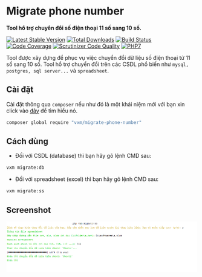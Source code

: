 # Migrate phone number

**Tool hổ trợ chuyển đổi số điện thoại 11 số sang 10 số.**

[![Latest Stable Version](https://poser.pugx.org/vxm/migrate-phone-number/v/stable)](https://packagist.org/packages/vxm/migrate-phone-number)
[![Total Downloads](https://poser.pugx.org/vxm/migrate-phone-number/downloads)](https://packagist.org/packages/vxm/migrate-phone-number)
[![Build Status](https://travis-ci.org/vuongxuongminh/migrate-phone-number.svg?branch=master)](https://travis-ci.org/vuongxuongminh/migrate-phone-number)
[![Code Coverage](https://scrutinizer-ci.com/g/vuongxuongminh/migrate-phone-number/badges/coverage.png?b=master)](https://scrutinizer-ci.com/g/vuongxuongminh/migrate-phone-number/?branch=master)
[![Scrutinizer Code Quality](https://scrutinizer-ci.com/g/vuongxuongminh/migrate-phone-number/badges/quality-score.png?b=master)](https://scrutinizer-ci.com/g/vuongxuongminh/migrate-phone-number/?branch=master)
[![PHP7](https://img.shields.io/badge/Powered_by-PHP_7.1-green.svg?style=flat)](http://php.net)

Tool được xây dựng để phục vụ việc chuyển đổi dữ liệu số điện thoại từ 11 số sang 10 số.
Tool hổ trợ chuyển đổi trên các CSDL phổ biến như `mysql, postgres, sql server...` và 
`spreadsheet`.

## Cài đặt

Cài đặt thông qua `composer` nếu như đó là một khái niệm mới với bạn xin click vào 
[đây](http://getcomposer.org/download/) để tìm hiểu nó.

```sh
composer global require "vxm/migrate-phone-number"
```

## Cách dùng

+ Đối với CSDL (database) thì bạn hãy gõ lệnh CMD sau:

```sh
vxm migrate:db
```

+ Đối với spreadsheet (excel) thì bạn hãy gõ lệnh CMD sau:

```sh
vxm migrate:ss
```

## Screenshot

![1](screenshots/1.png)
